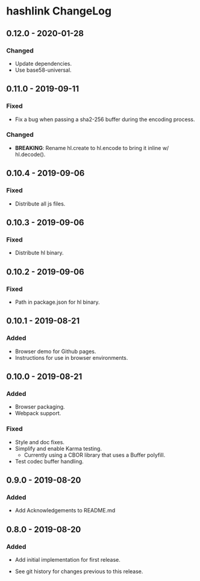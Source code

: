 # hashlink ChangeLog

## 0.12.0 - 2020-01-28

### Changed
- Update dependencies.
- Use base58-universal.

## 0.11.0 - 2019-09-11

### Fixed
- Fix a bug when passing a sha2-256 buffer during the encoding process.

### Changed
- **BREAKING**: Rename hl.create to hl.encode to bring it inline w/ hl.decode().

## 0.10.4 - 2019-09-06

### Fixed
- Distribute all js files.

## 0.10.3 - 2019-09-06

### Fixed
- Distribute hl binary.

## 0.10.2 - 2019-09-06

### Fixed
- Path in package.json for hl binary.

## 0.10.1 - 2019-08-21

### Added
- Browser demo for Github pages.
- Instructions for use in browser environments.

## 0.10.0 - 2019-08-21

### Added
- Browser packaging.
- Webpack support.

### Fixed
- Style and doc fixes.
- Simplify and enable Karma testing.
  - Currently using a CBOR library that uses a Buffer polyfill.
- Test codec buffer handling.

## 0.9.0 - 2019-08-20

### Added
- Add Acknowledgements to README.md

## 0.8.0 - 2019-08-20

### Added
- Add initial implementation for first release.

- See git history for changes previous to this release.
